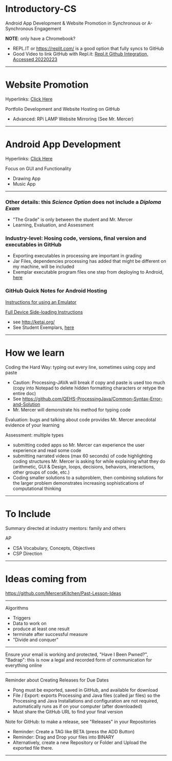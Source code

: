 # Introductory-CS
Android App Development & Website Promotion in Synchronous or A-Synchronous Engagement

**NOTE**: only have a Chromebook?
- REPL.IT or https://replit.com/ is a good option that fully syncs to GitHub
- Good Video to link GitHub with Repl.it: <a href="https://www.youtube.com/watch?v=14BzqAx55ao">Repl.it Github Integration, Accessed 20220223</a>

---

# Website Promotion

Hyperlinks: <a href="https://github.com/QEHS-Websites/Overview">Click Here</a>

Portfolio Development and Website Hosting on GitHub
- Advanced: RPi LAMP Website Mirroring (See Mr. Mercer)

---

# Android App Development

Hyperlinks: <a href="https://github.com/Intro-CS-App-Dev-and-Deploy/Overview">Click Here</a>

Focus on GUI and Functionality
- Drawing App
- Music App

---

### Other details: this *Science Option* does **not** include a *Diploma Exam*
- "The Grade" is only between the student and Mr. Mercer
- Learning, Evaluation, and Assessment

### Industry-level: Hosing code, versions, final version and executables in GitHub
- Exporting executables in processing are important in grading
- Jar Files, dependencies processing has added that might be different on my machine, will be included
- Exemplar executable program files one step from deploying to Android, <a href="https://github.com/Intro-CS-App-Dev-and-Deploy/Computer-App-Exemplars">here</a>

### GitHub Quick Notes for Android Hosting

<a href="https://github.com/Intro-CS-App-Dev-and-Deploy/Device-Sideloading-Android#2020-2021-processing-emulator-instructions">Instructions for using an Emulator</a>

<a href="https://github.com/MercersKitchen/Device-Sideloading-Android">Full Device Side-loading Instructions</a>
- see http://ketai.org/
- See Student Exemplars, <a href="https://github.com/Intro-CS-App-Dev-and-Deploy/Android-App-Exemplars">here</a>

---

# How we learn

Coding the Hard Way: typing out every line, sometimes using copy and paste
- Caution: Processing-JAVA will break if copy and paste is used too much (copy into Notepad to delete hidden formatting characters or retype the entire doc)
- See https://github.com/QEHS-ProcessingJava/Common-Syntax-Error-and-Solution
- Mr. Mercer will demonstrate his method for typing code

Evaluation: bugs and talking about code provides Mr. Mercer anecdotal evidence of your learning

Assessment: multiple types
- submitting coded apps so Mr. Mercer can experience the user experience and read some code
- submitting narrated videos (max 60 seconds) of code highlighting coding structures Mr. Mercer is asking for while explaining what they do (arithmetic, GUI & Design, loops, decisions, behaviors, interactions, other groups of code, etc.)
- Coding smaller solutions to a subproblem, then combining solutions for the larger problem demonstrates increasing sophistications of computational thinking

---

# To Include

Summary directed at industry mentors: family and others

AP
- CSA Vocabulary, Concepts, Objectives
- CSP Direction

---

# Ideas coming from

https://github.com/MercersKitchen/Past-Lesson-Ideas

---

Algorithms
- Triggers
- Data to work on
- produce at least one result
- terminate after successful measure
- "Divide and conquer"

---

Ensure your email is working and protected, "Have I Been Pwned?", "Badrap": this is now a legal and recorded form of communication for everything online

---

Reminder about Creating Releases for Due Dates
- Pong must be exported, saved in GitHub, and available for download
- File / Export: exports Processing and Java files (called jar files) so the Processing and Java Installations and configuration are not required, automatically runs as if on your computer (after downloaded)
- Must share the GitHub URL to find your final version

Note for GitHub: to make a release, see "Releases" in your Repositories
- Reminder: Create a TAG like BETA (press the ADD Button)
- Reminder: Drag and Drop your files into BINARY
- Alternatively, create a new Repository or Folder and Upload the exported file there.

---

